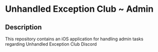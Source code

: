 # Unhandled Exception Club ~ Admin

## Description
This repository contains an iOS application for handling admin tasks regarding Unhandled Exception Club Discord